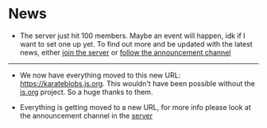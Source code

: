 # News

* The server just hit 100 members. Maybe an event will happen, idk if I want to set one up yet. To find out more and be updated with the latest news, either [join the server](join-server.md) or [follow the announcement channel](follow.md)
---
* We now have everything moved to this new URL: https://karateblobs.js.org. This wouldn't have been possible without the [js.org](https://js.org) project. So a huge thanks to them.

* Everything is getting moved to a new URL, for more info please look at the announcement channel in the [server](join-server.md)
